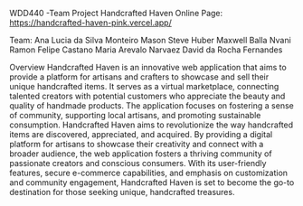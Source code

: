 WDD440 -Team Project Handcrafted Haven
Online Page: 
https://handcrafted-haven-pink.vercel.app/


Team:
Ana Lucia da Silva Monteiro
Mason Steve Huber
Maxwell Balla Nvani
Ramon Felipe Castano
Maria Arevalo Narvaez
David da Rocha Fernandes

Overview
Handcrafted Haven is an innovative web application that aims to provide a platform for artisans and crafters to showcase and sell their unique handcrafted items. It serves as a virtual marketplace, connecting talented creators with potential customers who appreciate the beauty and quality of handmade products. The application focuses on fostering a sense of community, supporting local artisans, and promoting sustainable consumption.
Handcrafted Haven aims to revolutionize the way handcrafted items are discovered, appreciated, and acquired. By providing a digital platform for artisans to showcase their creativity and connect with a broader audience, the web application fosters a thriving community of passionate creators and conscious consumers. With its user-friendly features, secure e-commerce capabilities, and emphasis on customization and community engagement, Handcrafted Haven is set to become the go-to destination for those seeking unique, handcrafted treasures.


